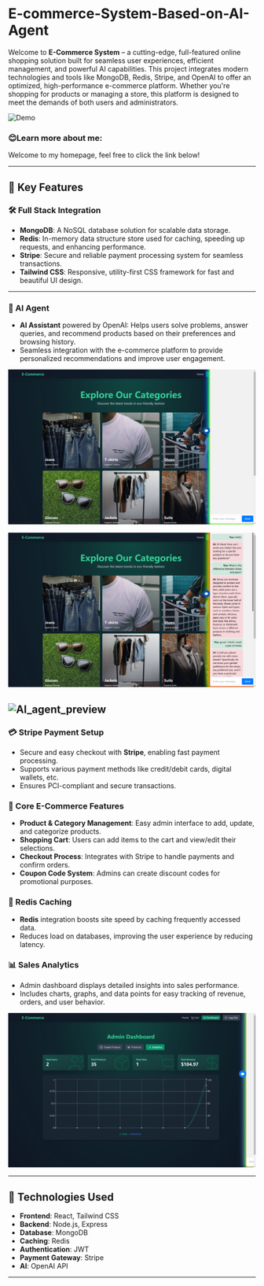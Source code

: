 # E-commerce-System-Based-on-AI-Agent

Welcome to **E-Commerce System** – a cutting-edge, full-featured online shopping solution built for seamless user experiences, efficient management, and powerful AI capabilities. This project integrates modern technologies and tools like MongoDB, Redis, Stripe, and OpenAI to offer an optimized, high-performance e-commerce platform. Whether you're shopping for products or managing a store, this platform is designed to meet the demands of both users and administrators.

![Demo](web_demo/demo1.png)

### 😊Learn more about me:

Welcome to my homepage, feel free to click the link below!


---
## 🚀 Key Features

### 🛠️ Full Stack Integration
- **MongoDB**: A NoSQL database solution for scalable data storage.
- **Redis**: In-memory data structure store used for caching, speeding up requests, and enhancing performance.
- **Stripe**: Secure and reliable payment processing system for seamless transactions.
- **Tailwind CSS**: Responsive, utility-first CSS framework for fast and beautiful UI design.

---
### 🧠 AI Agent
- **AI Assistant** powered by OpenAI: Helps users solve problems, answer queries, and recommend products based on their preferences and browsing history.
- Seamless integration with the e-commerce platform to provide personalized recommendations and improve user engagement.

![AI_agent_preview](web_demo/2.png)

![AI_agent_preview](web_demo/3.png)

![AI_agent_preview](web_demo/4.png)
---
### 💳 Stripe Payment Setup
- Secure and easy checkout with **Stripe**, enabling fast payment processing.
- Supports various payment methods like credit/debit cards, digital wallets, etc.
- Ensures PCI-compliant and secure transactions.


### 🛒 Core E-Commerce Features
- **Product & Category Management**: Easy admin interface to add, update, and categorize products.
- **Shopping Cart**: Users can add items to the cart and view/edit their selections.
- **Checkout Process**: Integrates with Stripe to handle payments and confirm orders.
- **Coupon Code System**: Admins can create discount codes for promotional purposes.
  
### 🚀 Redis Caching
- **Redis** integration boosts site speed by caching frequently accessed data.
- Reduces load on databases, improving the user experience by reducing latency.

### 📊 Sales Analytics
- Admin dashboard displays detailed insights into sales performance.
- Includes charts, graphs, and data points for easy tracking of revenue, orders, and user behavior.

![Analytics_preview](web_demo/10.png)

---

## 🌟 Technologies Used

- **Frontend**: React, Tailwind CSS
- **Backend**: Node.js, Express
- **Database**: MongoDB
- **Caching**: Redis
- **Authentication**: JWT
- **Payment Gateway**: Stripe
- **AI**: OpenAI API

---
